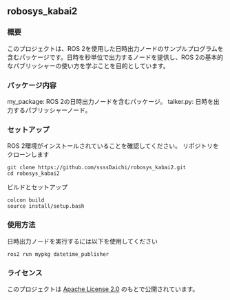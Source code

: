 ## robosys_kabai2
### 概要
このプロジェクトは、ROS 2を使用した日時出力ノードのサンプルプログラムを含むパッケージです。日時を秒単位で出力するノードを提供し、ROS 2の基本的なパブリッシャーの使い方を学ぶことを目的としています。
### パッケージ内容
my_package: ROS 2の日時出力ノードを含むパッケージ。
talker.py: 日時を出力するパブリッシャーノード。
### セットアップ
ROS 2環境がインストールされていることを確認してください。
リポジトリをクローンします
```
git clone https://github.com/ssssDaichi/robosys_kabai2.git
cd robosys_kabai2
```
ビルドとセットアップ
```
colcon build
source install/setup.bash
```
### 使用方法
日時出力ノードを実行するには以下を使用してください
```
ros2 run mypkg datetime_publisher
```
### ライセンス
このプロジェクトは [Apache License 2.0](LICENSE) のもとで公開されています。
